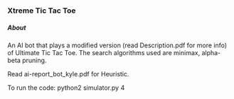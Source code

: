 ### Xtreme Tic Tac Toe

##### About

An AI bot that plays a modified version (read Description.pdf for more info) of Ultimate Tic Tac Toe. The search algorithms used are minimax, alpha-beta pruning.

Read ai-report_bot_kyle.pdf for Heuristic.

To run the code:
python2 simulator.py 4